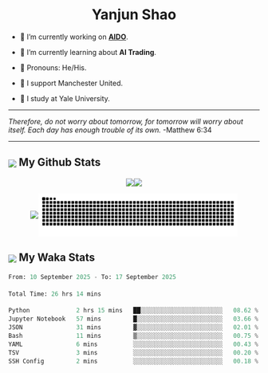 

<h1 align="center">Yanjun Shao</h1>

- 🐒 I’m currently working on **[AIDO](https://github.com/genbio-ai/AIDO)**.

- 🦧 I’m currently learning about **AI Trading**.

- 🦍 Pronouns: He/His.

- 👹 I support Manchester United.

- 🐶 I study at Yale University.

---

<i> Therefore, do not worry about tomorrow, for tomorrow will worry about itself. Each day has enough trouble of its own. </i> -Matthew 6:34

---

<h2><img src="https://emojis.slackmojis.com/emojis/images/1579216111/7550/pikachu_wave.gif?1579216111" align="center" width="28" /> My Github Stats</h2>

<p align="center"><img align="center" src = "https://github-readme-stats.vercel.app/api?username=super-dainiu&show_icons=true&count_private=true&theme=tokyonight&hide=issues&line_height=30" width="400px"><img align="center" src = "https://github-readme-streak-stats.herokuapp.com/?user=super-dainiu&theme=tokyonight" width="400px"></p>

<p align="center"><img align="center" width="400px" src="https://github-readme-stats.vercel.app/api/top-langs/?username=super-dainiu&layout=compact&theme=tokyonight&hide=html,tex,jupyter%20notebook"><img align="center" width="400px" src="https://github.com/super-dainiu/super-dainiu/blob/output/github-contribution-grid-snake.svg"></p>

<h2><img src="https://emojis.slackmojis.com/emojis/images/1579216111/7550/pikachu_wave.gif?1579216111" align="center" width="28" /> My Waka Stats</h2>

<!--START_SECTION:waka-->

```python
From: 10 September 2025 - To: 17 September 2025

Total Time: 26 hrs 14 mins

Python             2 hrs 15 mins   ██░░░░░░░░░░░░░░░░░░░░░░░   08.62 %
Jupyter Notebook   57 mins         █░░░░░░░░░░░░░░░░░░░░░░░░   03.66 %
JSON               31 mins         ▓░░░░░░░░░░░░░░░░░░░░░░░░   02.01 %
Bash               11 mins         ▒░░░░░░░░░░░░░░░░░░░░░░░░   00.75 %
YAML               6 mins          ░░░░░░░░░░░░░░░░░░░░░░░░░   00.43 %
TSV                3 mins          ░░░░░░░░░░░░░░░░░░░░░░░░░   00.20 %
SSH Config         2 mins          ░░░░░░░░░░░░░░░░░░░░░░░░░   00.18 %
```

<!--END_SECTION:waka-->
